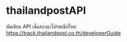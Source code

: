 # thailandpostAPI

หัดเขียน API เช็คสถานะไปรษณีย์ไทย https://track.thailandpost.co.th/developerGuide
